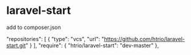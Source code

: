 # laravel-start
add to composer.json

  "repositories": [
        {
            "type": "vcs",
            "url": "https://github.com/htrio/laravel-start.git"
        }
    ],
    "require": {
        "htrio/laravel-start": "dev-master"
    },
